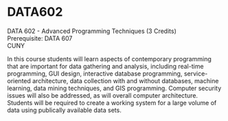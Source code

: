 # DATA602

DATA 602 - Advanced Programming Techniques (3 Credits)  
Prerequisite: DATA 607  
CUNY  

In this course students will learn aspects of contemporary programming that are important for data gathering and analysis, including real-time programming, GUI design, interactive database programming, service-oriented architecture, data collection with and without databases, machine learning, data mining techniques, and GIS programming. Computer security issues will also be addressed, as will overall computer architecture. Students will be required to create a working system for a large volume of data using publically available data sets.

